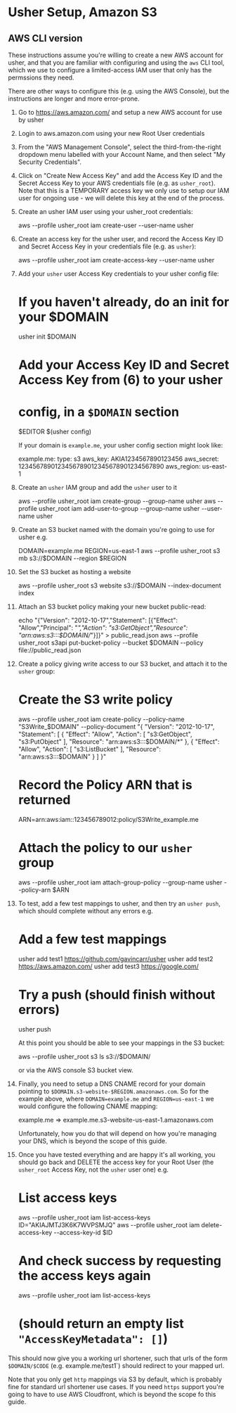 
Usher Setup, Amazon S3
======================

AWS CLI version
---------------

These instructions assume you're willing to create a new AWS account
for usher, and that you are familiar with configuring and using the
`aws` CLI tool, which we use to configure a limited-access IAM user
that only has the permssions they need.

There are other ways to configure this (e.g. using the AWS Console),
but the instructions are longer and more error-prone.

1. Go to https://aws.amazon.com/ and setup a new AWS account for use by usher

2. Login to aws.amazon.com using your new Root User credentials

3. From the "AWS Management Console", select the third-from-the-right
   dropdown menu labelled with your Account Name, and then select
   "My Security Credentials".

4. Click on "Create New Access Key" and add the Access Key ID and the
   Secret Access Key to your AWS credentials file (e.g. as `usher_root`).
   Note that this is a TEMPORARY access key we only use to
   setup our IAM user for ongoing use - we will delete this key at the
   end of the process.

5. Create an usher IAM user using your usher_root credentials:

      aws --profile usher_root iam create-user --user-name usher

6. Create an access key for the usher user, and record the Access Key ID
   and Secret Access Key in your credentials file (e.g. as `usher`):

      aws --profile usher_root iam create-access-key --user-name usher

7. Add your `usher` user Access Key credentials to your usher config file:

      # If you haven't already, do an init for your $DOMAIN
      usher init $DOMAIN
      # Add your Access Key ID and Secret Access Key from (6) to your usher
      # config, in a `$DOMAIN` section
      $EDITOR $(usher config)

   If your domain is `example.me`, your usher config section might look like:

      example.me:
        type: s3
        aws_key: AKIA1234567890123456
        aws_secret: 1234567890123456789012345678901234567890
        aws_region: us-east-1

8. Create an `usher` IAM group and add the `usher` user to it

      aws --profile usher_root iam create-group --group-name usher
      aws --profile usher_root iam add-user-to-group --group-name usher --user-name usher

9. Create an S3 bucket named with the domain you're going to use for
   usher e.g.

      DOMAIN=example.me
      REGION=us-east-1
      aws --profile usher_root s3 mb s3://$DOMAIN --region $REGION

10. Set the S3 bucket as hosting a website

      aws --profile usher_root s3 website s3://$DOMAIN --index-document index

11. Attach an S3 bucket policy making your new bucket public-read:

      echo "{\"Version\": \"2012-10-17\",\"Statement\": [{\"Effect\": \"Allow\",\"Principal\": \"*\",\"Action\": \"s3:GetObject\",\"Resource\": \"arn:aws:s3:::$DOMAIN/*\"}]}" > public_read.json
      aws --profile usher_root s3api put-bucket-policy --bucket $DOMAIN --policy file://public_read.json

12. Create a policy giving write access to our S3 bucket, and attach it
    to the `usher` group:

      # Create the S3 write policy
      aws --profile usher_root iam create-policy --policy-name "S3Write_$DOMAIN" --policy-document "{ \"Version\": \"2012-10-17\", \"Statement\": [ { \"Effect\": \"Allow\", \"Action\": [ \"s3:GetObject\", \"s3:PutObject\" ], \"Resource\": \"arn:aws:s3:::$DOMAIN/*\" }, { \"Effect\": \"Allow\", \"Action\": [ \"s3:ListBucket\" ], \"Resource\": \"arn:aws:s3:::$DOMAIN\" } ] }"
      # Record the Policy ARN that is returned
      ARN=arn:aws:iam::123456789012:policy/S3Write_example.me
      # Attach the policy to our `usher` group
      aws --profile usher_root iam attach-group-policy --group-name usher --policy-arn $ARN

13. To test, add a few test mappings to usher, and then try an `usher push`,
    which should complete without any errors e.g.

      # Add a few test mappings
      usher add test1 https://github.com/gavincarr/usher
      usher add test2 https://aws.amazon.com/
      usher add test3 https://google.com/
      # Try a push (should finish without errors)
      usher push

    At this point you should be able to see your mappings in the S3 bucket:

      aws --profile usher_root s3 ls s3://$DOMAIN/

    or via the AWS console S3 bucket view.

14. Finally, you need to setup a DNS CNAME record for your domain pointing to
    `$DOMAIN.s3-website-$REGION.amazonaws.com`. So for the example above, where
    `DOMAIN=example.me` and `REGION=us-east-1` we would configure the following
    CNAME mapping:

      example.me => example.me.s3-website-us-east-1.amazonaws.com

    Unfortunately, how you do that will depend on how you're managing your DNS,
    which is beyond the scope of this guide.

15. Once you have tested everything and are happy it's all working, you should go back
    and DELETE the access key for your Root User (the `usher_root` Access Key, not the
    `usher` user one) e.g.

       # List access keys
       aws --profile usher_root iam list-access-keys
       ID="AKIAJMTJ3K6K7WVPSMJQ"
       aws --profile usher_root iam delete-access-key --access-key-id $ID
       # And check success by requesting the access keys again
       aws --profile usher_root iam list-access-keys
       # (should return an empty list `"AccessKeyMetadata": []`)


This should now give you a working url shortener, such that urls of the form
`$DOMAIN/$CODE` (e.g. example.me/test1`) should redirect to your mapped url.

Note that you only get `http` mappings via S3 by default, which is probably
fine for standard url shortener use cases. If you need `https` support you're
going to have to use AWS Cloudfront, which is beyond the scope fo this guide.


